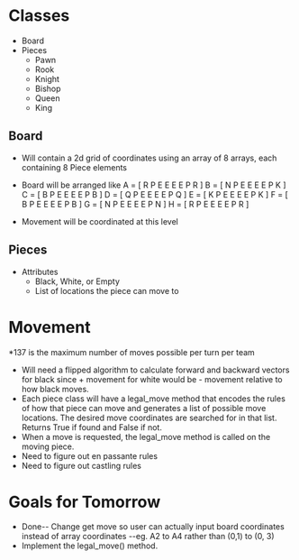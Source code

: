 # Classes
* Board
* Pieces 
  * Pawn
  * Rook
  * Knight
  * Bishop
  * Queen
  * King
 

## Board
* Will contain a 2d grid of coordinates using an array of 8 arrays, each containing 8 Piece elements
* Board will be arranged like A = [ R P E E E E P R ]
                              B = [ N P E E E E P K ]
                              C = [ B P E E E E P B ]
                              D = [ Q P E E E E P Q ]
                              E = [ K P E E E E P K ]
                              F = [ B P E E E E P B ]
                              G = [ N P E E E E P N ]
                              H = [ R P E E E E P R ]
  
* Movement will be coordinated at this level

## Pieces
* Attributes
  * Black, White, or Empty
  * List of locations the piece can move to
  



# Movement
*137 is the maximum number of moves possible per turn per team
* Will need a flipped algorithm to calculate forward and backward vectors for black since + movement for white would be - movement relative to how black moves.
* Each piece class will have a legal_move method that encodes the rules of how that piece can move and generates a list of possible move locations. The desired move coordinates are searched for in that list. Returns True if found and False if not.
* When a move is requested, the legal_move method is called on the moving piece.
* Need to figure out en passante rules
* Need to figure out castling rules

# Goals for Tomorrow
* Done-- Change get move so user can actually input board coordinates instead of array coordinates --eg. A2 to A4 rather than (0,1) to (0, 3)
* Implement the legal_move() method. 

